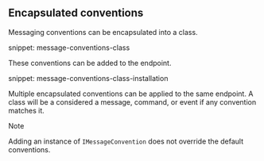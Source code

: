 ## Encapsulated conventions

Messaging conventions can be encapsulated into a class.

snippet: message-conventions-class

These conventions can be added to the endpoint.

snippet: message-conventions-class-installation

Multiple encapsulated conventions can be applied to the same endpoint. A class will be a considered a message, command, or event if any convention matches it.

> [!NOTE]
> Adding an instance of `IMessageConvention` does not override the default conventions.